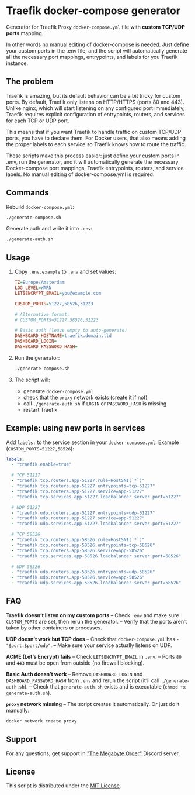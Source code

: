 # Traefik docker-compose generator

Generator for Traefik Proxy `docker-compose.yml` file with **custom TCP/UDP ports** mapping.  

In other words no manual editing of docker-compose is needed. Just define your custom ports in the .env file, and the script will automatically generate all the necessary port mappings, entrypoints, and labels for you Traefik instance.


## The problem

Traefik is amazing, but its default behavior can be a bit tricky for custom ports. By default, Traefik only listens on HTTP/HTTPS (ports 80 and 443). Unlike nginx, which will start listening on any configured port immediately, Traefik requires explicit configuration of entrypoints, routers, and services for each TCP or UDP port.

This means that if you want Traefik to handle traffic on custom TCP/UDP ports, you have to declare them. For Docker users, that also means adding the proper labels to each service so Traefik knows how to route the traffic.

These scripts make this process easier: just define your custom ports in .env, run the generator, and it will automatically generate the necessary Docker-compose port mappings, Traefik entrypoints, routers, and service labels. No manual editing of docker-compose.yml is required.

## Commands

Rebuild `docker-compose.yml`:

```bash
./generate-compose.sh
````

Generate auth and write it into `.env`:

```bash
./generate-auth.sh
```

## Usage

1. Copy `.env.example` to `.env` and set values:

   ```ini
   TZ=Europe/Amsterdam
   LOG_LEVEL=WARN
   LETSENCRYPT_EMAIL=you@example.com

   CUSTOM_PORTS=51227,58526,31223

   # Alternative format:
   # CUSTOM_PORTS=51227,58526,31223

   # Basic auth (leave empty to auto-generate)
   DASHBOARD_HOSTNAME=traefik.domain.tld
   DASHBOARD_LOGIN=
   DASHBOARD_PASSWORD_HASH=
   ```

2. Run the generator:

   ```bash
   ./generate-compose.sh
   ```

3. The script will:

    * generate `docker-compose.yml`
    * check that the `proxy` network exists (create it if not)
    * call `./generate-auth.sh` if `LOGIN` or `PASSWORD_HASH` is missing
    * restart Traefik

## Example: using new ports in services

Add `labels:` to the service section in your `docker-compose.yml`.
Example (`CUSTOM_PORTS=51227,58526`):

```yaml
labels:
  - "traefik.enable=true"

  # TCP 51227
  - "traefik.tcp.routers.app-51227.rule=HostSNI(`*`)"
  - "traefik.tcp.routers.app-51227.entrypoints=tcp-51227"
  - "traefik.tcp.routers.app-51227.service=app-51227"
  - "traefik.tcp.services.app-51227.loadbalancer.server.port=51227"

  # UDP 51227
  - "traefik.udp.routers.app-51227.entrypoints=udp-51227"
  - "traefik.udp.routers.app-51227.service=app-51227"
  - "traefik.udp.services.app-51227.loadbalancer.server.port=51227"

  # TCP 58526
  - "traefik.tcp.routers.app-58526.rule=HostSNI(`*`)"
  - "traefik.tcp.routers.app-58526.entrypoints=tcp-58526"
  - "traefik.tcp.routers.app-58526.service=app-58526"
  - "traefik.tcp.services.app-58526.loadbalancer.server.port=58526"

  # UDP 58526
  - "traefik.udp.routers.app-58526.entrypoints=udp-58526"
  - "traefik.udp.routers.app-58526.service=app-58526"
  - "traefik.udp.services.app-58526.loadbalancer.server.port=58526"
```

## FAQ

**Traefik doesn’t listen on my custom ports**
– Check `.env` and make sure `CUSTOM_PORTS` are set, then rerun the generator.
– Verify that the ports aren’t taken by other containers or processes.

**UDP doesn’t work but TCP does**
– Check that `docker-compose.yml` has `- "$port:$port/udp"`.
– Make sure your service actually listens on UDP.

**ACME (Let’s Encrypt) fails**
– Check `LETSENCRYPT_EMAIL` in `.env`.
– Ports `80` and `443` must be open from outside (no firewall blocking).

**Basic Auth doesn’t work**
– Remove `DASHBOARD_LOGIN` and `DASHBOARD_PASSWORD_HASH` from `.env` and rerun the script (it’ll call `./generate-auth.sh`).
– Check that `generate-auth.sh` exists and is executable (`chmod +x generate-auth.sh`).

**`proxy` network missing**
– The script creates it automatically. Or just do it manually:

```bash
docker network create proxy
```

## Support
For any questions, get support in ["The Megabyte Order"](https://discord.gg/NVtdTka8ZT) Discord server.

## License
This script is distributed under the [MIT License](https://github.com/keshon/traefik-docker-compose-generator/blob/main/LICENSE).